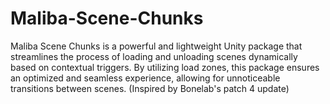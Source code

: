 # Maliba-Scene-Chunks
Maliba Scene Chunks is a powerful and lightweight Unity package that streamlines the process of loading and unloading scenes dynamically based on contextual triggers. By utilizing load zones, this package ensures an optimized and seamless experience, allowing for unnoticeable transitions between scenes. (Inspired by Bonelab's patch 4 update)
